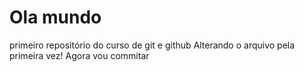 # Ola mundo
 primeiro repositório do curso de git e github
Alterando o arquivo pela primeira vez! Agora vou commitar